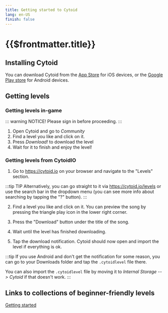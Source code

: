 ```yaml
---
title: Getting started to Cytoid
lang: en-US
finish: false
---
```


# {{$frontmatter.title}}

## Installing Cytoid

You can download Cytoid from the [App Store](https://apps.apple.com/us/app/cytoid/id1266582726) for iOS devices, or the [Google Play store](https://play.google.com/store/apps/details?id=me.tigerhix.cytoid) for Android devices.

## Getting levels

### Getting levels in-game

::: warning NOTICE!
Please sign in before proceeding.
:::

1. Open Cytoid and go to *Community*
2. Find a level you like and click on it.
3. Press *Download!* to download the level
4. Wait for it to finish and enjoy the level!

### Getting levels from CytoidIO

1. Go to <https://cytoid.io> on your browser and navigate to the "Levels" section.

:::tip TIP
Alternatively, you can go straight to it via <https://cytoid.io/levels> or use the search bar in the dropdown menu (you can see more info about searching by tapping the "?" button).
:::

2. Find a level you like and click on it. You can preview the song by pressing the triangle play icon in the lower right corner.

3. Press the "Download" button under the title of the song.

4. Wait until the level has finished downloading.

5. Tap the download notification. Cytoid should now open and import the level if everything is ok.

:::tip
If you use Android and don't get the notification for some reason, you can go to your Downloads folder and tap the `.cytoidlevel` file there.

You can also import the `.cytoidlevel` file by moving it to *Internal Storage --> Cytoid* if that doesn't work.
:::

## Links to collections of beginner-friendly levels

[Getting started](https://cytoid.io/collections/getting-started)
